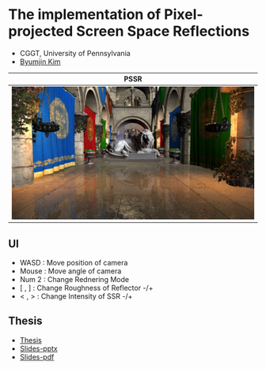 # The implementation of Pixel-projected Screen Space Reflections
* CGGT, University of Pennsylvania
* [Byumjin Kim](https://github.com/byumjin)

| PSSR |
|---|
|![](imgs/main.png)|

## UI

- WASD : Move position of camera
- Mouse : Move angle of camera
- Num 2 : Change Rednering Mode
- [ , ] : Change Roughness of Reflector -/+
- < , > : Change Intensity of SSR -/+

## Thesis

- [Thesis](https://github.com/byumjin/Jin-Engine-2.1/blob/master/%5BByumjin%20Kim%5D%20Master%20Thesis_Final.pdf)
- [Slides-pptx](https://github.com/byumjin/Jin-Engine-2.1/blob/master/IMPLEMENTATION%20OF%20OPTIMIZED%20PIXEL-PROJECTED%20REFLECTIONS%20FOR%20PLANAR%20REFLECTORS_PDF.pptx)
- [Slides-pdf](https://github.com/byumjin/Jin-Engine-2.1/blob/master/IMPLEMENTATION%20OF%20OPTIMIZED%20PIXEL-PROJECTED%20REFLECTIONS%20FOR%20PLANAR%20REFLECTORS.pdf)

